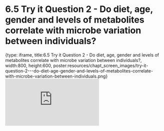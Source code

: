 # 6.5 Try it Question 2 - Do diet, age, gender and levels of metabolites correlate with microbe variation between individuals?
 
{type: iframe, title:6.5 Try it Question 2 - Do diet, age, gender and levels of metabolites correlate with microbe variation between individuals?, width:800, height:600, poster:resources/chapt_screen_images/try-it-question-2---do-diet-age-gender-and-levels-of-metabolites-correlate-with-microbe-variation-between-individuals.png}
![](https://sayumiyork.github.io/miniCURE-16S_Test/try-it-question-2---do-diet-age-gender-and-levels-of-metabolites-correlate-with-microbe-variation-between-individuals.html)
 

 

